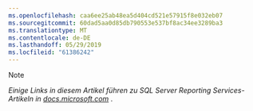 ```yaml
---
ms.openlocfilehash: caa6ee25ab48ea5d404cd521e57915f8e032eb07
ms.sourcegitcommit: 60dad5aa0d85db790553e537bf8ac34ee3289ba3
ms.translationtype: MT
ms.contentlocale: de-DE
ms.lasthandoff: 05/29/2019
ms.locfileid: "61386242"
---
```

>[!NOTE]
>*Einige Links in diesem Artikel führen zu SQL Server Reporting Services-Artikeln in [docs.microsoft.com](https://docs.microsoft.com/sql/reporting-services/)* .

